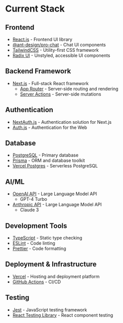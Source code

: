 # Current Stack

## Frontend

- [React.js](https://react.dev/) - Frontend UI library
- [@ant-design/pro-chat](https://pro-chat.ant.design/) - Chat UI components
- [TailwindCSS](https://tailwindcss.com/) - Utility-first CSS framework
- [Radix UI](https://www.radix-ui.com/) - Unstyled, accessible UI components

## Backend Framework

- [Next.js](https://nextjs.org/) - Full-stack React framework
  - [App Router](https://nextjs.org/docs/app) - Server-side routing and rendering
  - [Server Actions](https://nextjs.org/docs/app/api-reference/functions/server-actions) - Server-side mutations

## Authentication

- [NextAuth.js](https://next-auth.js.org/) - Authentication solution for Next.js
- [Auth.js](https://authjs.dev/) - Authentication for the Web

## Database

- [PostgreSQL](https://www.postgresql.org/) - Primary database
- [Prisma](https://www.prisma.io/) - ORM and database toolkit
- [Vercel Postgres](https://vercel.com/storage/postgres) - Serverless PostgreSQL

## AI/ML

- [OpenAI API](https://platform.openai.com/docs) - Large Language Model API
  - GPT-4 Turbo
- [Anthropic API](https://docs.anthropic.com/claude/reference) - Large Language Model API
  - Claude 3

## Development Tools

- [TypeScript](https://www.typescriptlang.org/) - Static type checking
- [ESLint](https://eslint.org/) - Code linting
- [Prettier](https://prettier.io/) - Code formatting

## Deployment & Infrastructure

- [Vercel](https://vercel.com/) - Hosting and deployment platform
- [GitHub Actions](https://github.com/features/actions) - CI/CD

## Testing

- [Jest](https://jestjs.io/) - JavaScript testing framework
- [React Testing Library](https://testing-library.com/docs/react-testing-library/intro/) - React component testing  
